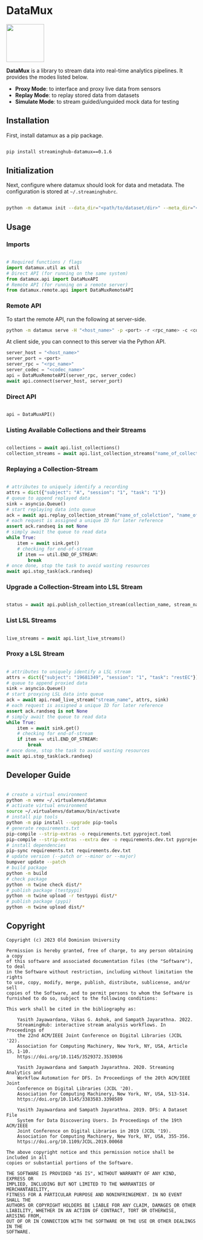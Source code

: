# DataMux

<img src="https://i.imgur.com/xSieE3V.png" height="100px">

**DataMux** is a library to stream data into real-time analytics pipelines.
It provides the modes listed below.

* **Proxy Mode**: to interface and proxy live data from sensors
* **Replay Mode**: to replay stored data from datasets
* **Simulate Mode**: to stream guided/unguided mock data for testing

## Installation

First, install datamux as a pip package.

```bash

pip install streaminghub-datamux==0.1.6

```

## Initialization

Next, configure where datamux should look for data and metadata.
The configuration is stored at ``~/.streaminghubrc``.

```bash

python -m datamux init --data_dir="<path/to/dataset/dir>" --meta_dir="<path/to/metadata/dir>"

```

## Usage

### Imports

```python

# Required functions / flags
import datamux.util as util
# Direct API (for running on the same system)
from datamux.api import DataMuxAPI
# Remote API (for running on a remote server)
from datamux.remote.api import DataMuxRemoteAPI

```

### Remote API

To start the remote API, run the following at server-side.

```bash
python -m datamux serve -H "<host_name>" -p <port> -r <rpc_name> -c <codec_name>
```

At client side, you can connect to this server via the Python API.

```python
server_host = "<host_name>"
server_port = <port>
server_rpc = "<rpc_name>"
server_codec = "<codec_name>"
api = DataMuxRemoteAPI(server_rpc, server_codec)
await api.connect(server_host, server_port)

```

### Direct API

```python

api = DataMuxAPI()

```

### Listing Available Collections and their Streams

```python

collections = await api.list_collections()
collection_streams = await api.list_collection_streams("name_of_collection")

```

### Replaying a Collection-Stream

```python

# attributes to uniquely identify a recording
attrs = dict({"subject": "A", "session": "1", "task": "1"})
# queue to append replayed data
sink = asyncio.Queue()
# start replaying data into queue
ack = await api.replay_collection_stream("name_of_colelction", "name_of_stream", attrs, sink)
# each request is assigned a unique ID for later reference
assert ack.randseq is not None
# simply await the queue to read data
while True:
    item = await sink.get()
    # checking for end-of-stream
    if item == util.END_OF_STREAM:
        break
# once done, stop the task to avoid wasting resources
await api.stop_task(ack.randseq)

```

### Upgrade a Collection-Stream into LSL Stream

```python

status = await api.publish_collection_stream(collection_name, stream_name, attrs)

```

### List LSL Streams

```python

live_streams = await api.list_live_streams()

```

### Proxy a LSL Stream

```python

# attributes to uniquely identify a LSL stream
attrs = dict({"subject": "19681349", "session": "1", "task": "restEC"})
# queue to append proxied data
sink = asyncio.Queue()
# start proxying LSL data into queue
ack = await api.read_live_stream("stream_name", attrs, sink)
# each request is assigned a unique ID for later reference
assert ack.randseq is not None
# simply await the queue to read data
while True:
    item = await sink.get()
    # checking for end-of-stream
    if item == util.END_OF_STREAM:
        break
# once done, stop the task to avoid wasting resources
await api.stop_task(ack.randseq)

```

## Developer Guide

```bash

# create a virtual environment
python -m venv ~/.virtualenvs/datamux
# activate virtual environment
source ~/.virtualenvs/datamux/bin/activate
# install pip tools
python -m pip install --upgrade pip-tools
# generate requirements.txt
pip-compile --strip-extras -o requirements.txt pyproject.toml
pip-compile --strip-extras --extra dev -o requirements.dev.txt pyproject.toml
# install dependencies
pip-sync requirements.txt requirements.dev.txt
# update version (--patch or --minor or --major)
bumpver update --patch
# build package
python -m build
# check package
python -m twine check dist/*
# publish package (testpypi)
python -m twine upload -r testpypi dist/*
# publish package (pypi)
python -m twine upload dist/*

```

## Copyright

```
Copyright (c) 2023 Old Dominion University

Permission is hereby granted, free of charge, to any person obtaining a copy
of this software and associated documentation files (the "Software"), to deal
in the Software without restriction, including without limitation the rights
to use, copy, modify, merge, publish, distribute, sublicense, and/or sell
copies of the Software, and to permit persons to whom the Software is
furnished to do so, subject to the following conditions:

This work shall be cited in the bibliography as:

    Yasith Jayawardana, Vikas G. Ashok, and Sampath Jayarathna. 2022.
    StreamingHub: interactive stream analysis workflows. In Proceedings of
    the 22nd ACM/IEEE Joint Conference on Digital Libraries (JCDL '22).
    Association for Computing Machinery, New York, NY, USA, Article 15, 1-10.
    https://doi.org/10.1145/3529372.3530936

    Yasith Jayawardana and Sampath Jayarathna. 2020. Streaming Analytics and
    Workflow Automation for DFS. In Proceedings of the 20th ACM/IEEE Joint
    Conference on Digital Libraries (JCDL '20).
    Association for Computing Machinery, New York, NY, USA, 513-514.
    https://doi.org/10.1145/3383583.3398589

    Yasith Jayawardana and Sampath Jayarathna. 2019. DFS: A Dataset File
    System for Data Discovering Users. In Proceedings of the 19th ACM/IEEE
    Joint Conference on Digital Libraries in 2019 (JCDL '19).
    Association for Computing Machinery, New York, NY, USA, 355-356.
    https://doi.org/10.1109/JCDL.2019.00068

The above copyright notice and this permission notice shall be included in all
copies or substantial portions of the Software.

THE SOFTWARE IS PROVIDED "AS IS", WITHOUT WARRANTY OF ANY KIND, EXPRESS OR
IMPLIED, INCLUDING BUT NOT LIMITED TO THE WARRANTIES OF MERCHANTABILITY,
FITNESS FOR A PARTICULAR PURPOSE AND NONINFRINGEMENT. IN NO EVENT SHALL THE
AUTHORS OR COPYRIGHT HOLDERS BE LIABLE FOR ANY CLAIM, DAMAGES OR OTHER
LIABILITY, WHETHER IN AN ACTION OF CONTRACT, TORT OR OTHERWISE, ARISING FROM,
OUT OF OR IN CONNECTION WITH THE SOFTWARE OR THE USE OR OTHER DEALINGS IN THE
SOFTWARE.

```
